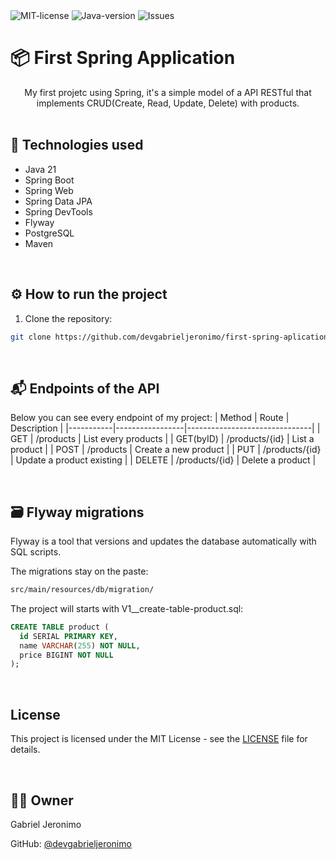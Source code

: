 <div align="left">
  <img src="https://img.shields.io/badge/License-MIT-yellow.svg" alt="MIT-license">
  <img src="https://img.shields.io/badge/Java-21-blue.svg" alt="Java-version">
  <img src="https://img.shields.io/github/issues/devgabrieljeronimo/first-spring-aplication" alt="Issues">

<div/>
  
# 📦 First Spring Application

<div align="center">
  My first projetc using Spring, it's a simple model of a API RESTful that implements CRUD(Create, Read, Update, Delete) with products.
</div>

<br/>

## 🚀 Technologies used

- Java 21
- Spring Boot
- Spring Web
- Spring Data JPA
- Spring DevTools
- Flyway
- PostgreSQL
- Maven

<br/>

## ⚙️ How to run the project

1. Clone the repository:

```bash
git clone https://github.com/devgabrieljeronimo/first-spring-aplication.git
```

<br/>

## 📬 Endpoints of the API

Below you can see every endpoint of my project:
| Method    | Route           | Description                   |
|-----------|-----------------|-------------------------------|
| GET       | /products       | List every products           |
| GET(byID) | /products/{id}  | List a product                |
| POST      | /products       | Create a new product          |
| PUT       | /products/{id}  | Update a product existing     |
| DELETE    | /products/{id}  | Delete a product              |

<br/>

## 🗃️ Flyway migrations

Flyway is a tool that versions and updates the database automatically with SQL scripts.

The migrations stay on the paste:
```css
src/main/resources/db/migration/
```

The project will starts with V1__create-table-product.sql:
```sql
CREATE TABLE product (
  id SERIAL PRIMARY KEY,
  name VARCHAR(255) NOT NULL,
  price BIGINT NOT NULL
);
```

<br/>

## License

This project is licensed under the MIT License - see the [LICENSE](https://github.com/devgabrieljeronimo/first-spring-aplication/blob/main/LICENSE) file for details.

<br/>

## 🙋‍♂️ Owner
Gabriel Jeronimo

GitHub: [@devgabrieljeronimo](https://github.com/devgabrieljeronimo)
